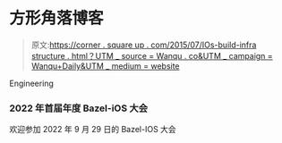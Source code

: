 # 方形角落博客

> 原文:[https://corner . square up . com/2015/07/IOs-build-infra structure . html？UTM _ source = Wanqu . co&UTM _ campaign = Wanqu+Daily&UTM _ medium = website](https://corner.squareup.com/2015/07/ios-build-infrastructure.html?utm_source=wanqu.co&utm_campaign=Wanqu+Daily&utm_medium=website)

Engineering

### 2022 年首届年度 Bazel-iOS 大会

欢迎参加 2022 年 9 月 29 日的 Bazel-IOS 大会